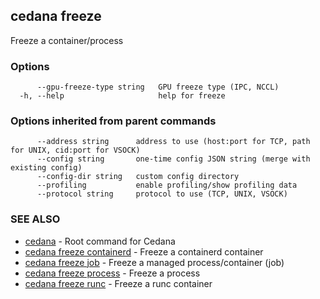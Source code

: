 ## cedana freeze

Freeze a container/process

### Options

```
      --gpu-freeze-type string   GPU freeze type (IPC, NCCL)
  -h, --help                     help for freeze
```

### Options inherited from parent commands

```
      --address string      address to use (host:port for TCP, path for UNIX, cid:port for VSOCK)
      --config string       one-time config JSON string (merge with existing config)
      --config-dir string   custom config directory
      --profiling           enable profiling/show profiling data
      --protocol string     protocol to use (TCP, UNIX, VSOCK)
```

### SEE ALSO

* [cedana](cedana.md)	 - Root command for Cedana
* [cedana freeze containerd](cedana_freeze_containerd.md)	 - Freeze a containerd container
* [cedana freeze job](cedana_freeze_job.md)	 - Freeze a managed process/container (job)
* [cedana freeze process](cedana_freeze_process.md)	 - Freeze a process
* [cedana freeze runc](cedana_freeze_runc.md)	 - Freeze a runc container

